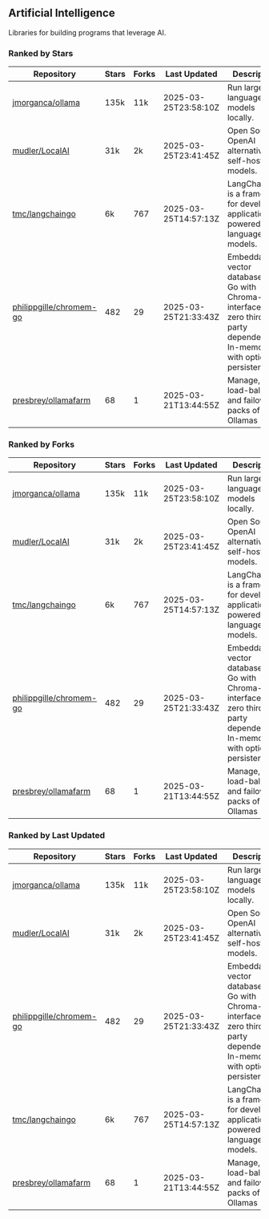 ## Artificial Intelligence

Libraries for building programs that leverage AI.

### Ranked by Stars

| Repository | Stars | Forks | Last Updated | Description | 
|------------|-------|-------|--------------|-------------|
| [jmorganca/ollama](https://github.com/jmorganca/ollama) | 135k | 11k | 2025-03-25T23:58:10Z |  Run large language models locally. |
| [mudler/LocalAI](https://github.com/mudler/LocalAI) | 31k | 2k | 2025-03-25T23:41:45Z |  Open Source OpenAI alternative, self-host AI models. |
| [tmc/langchaingo](https://github.com/tmc/langchaingo) | 6k | 767 | 2025-03-25T14:57:13Z |  LangChainGo is a framework for developing applications powered by language models. |
| [philippgille/chromem-go](https://github.com/philippgille/chromem-go) | 482 | 29 | 2025-03-25T21:33:43Z |  Embeddable vector database for Go with Chroma-like interface and zero third-party dependencies. In-memory with optional persistence. |
| [presbrey/ollamafarm](https://github.com/presbrey/ollamafarm) | 68 | 1 | 2025-03-21T13:44:55Z |  Manage, load-balance, and failover packs of Ollamas |

### Ranked by Forks

| Repository | Stars | Forks | Last Updated | Description | 
|------------|-------|-------|--------------|-------------|
| [jmorganca/ollama](https://github.com/jmorganca/ollama) | 135k | 11k | 2025-03-25T23:58:10Z |  Run large language models locally. |
| [mudler/LocalAI](https://github.com/mudler/LocalAI) | 31k | 2k | 2025-03-25T23:41:45Z |  Open Source OpenAI alternative, self-host AI models. |
| [tmc/langchaingo](https://github.com/tmc/langchaingo) | 6k | 767 | 2025-03-25T14:57:13Z |  LangChainGo is a framework for developing applications powered by language models. |
| [philippgille/chromem-go](https://github.com/philippgille/chromem-go) | 482 | 29 | 2025-03-25T21:33:43Z |  Embeddable vector database for Go with Chroma-like interface and zero third-party dependencies. In-memory with optional persistence. |
| [presbrey/ollamafarm](https://github.com/presbrey/ollamafarm) | 68 | 1 | 2025-03-21T13:44:55Z |  Manage, load-balance, and failover packs of Ollamas |

### Ranked by Last Updated

| Repository | Stars | Forks | Last Updated | Description | 
|------------|-------|-------|--------------|-------------|
| [jmorganca/ollama](https://github.com/jmorganca/ollama) | 135k | 11k | 2025-03-25T23:58:10Z |  Run large language models locally. |
| [mudler/LocalAI](https://github.com/mudler/LocalAI) | 31k | 2k | 2025-03-25T23:41:45Z |  Open Source OpenAI alternative, self-host AI models. |
| [philippgille/chromem-go](https://github.com/philippgille/chromem-go) | 482 | 29 | 2025-03-25T21:33:43Z |  Embeddable vector database for Go with Chroma-like interface and zero third-party dependencies. In-memory with optional persistence. |
| [tmc/langchaingo](https://github.com/tmc/langchaingo) | 6k | 767 | 2025-03-25T14:57:13Z |  LangChainGo is a framework for developing applications powered by language models. |
| [presbrey/ollamafarm](https://github.com/presbrey/ollamafarm) | 68 | 1 | 2025-03-21T13:44:55Z |  Manage, load-balance, and failover packs of Ollamas |

